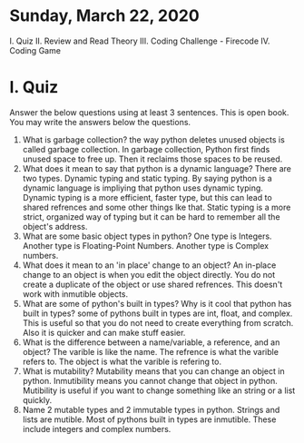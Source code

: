 ##
# Sunday, March 22, 2020

I. Quiz
II. Review and Read Theory
III. Coding Challenge - Firecode
IV. Coding Game


# I. Quiz

Answer the below questions using at least 3 sentences. This is open book. You may write the answers below the questions.

1. What is garbage collection?
the way python deletes unused objects is called garbage collection. In garbage collection, Python first finds unused space to free up. Then it reclaims those spaces to be reused.
2. What does it mean to say that python is a dynamic language?
There are two types. Dynamic typing and static typing. By saying python is a dynamic language is impliying that python uses dynamic typing. Dynamic typing is a more efficient, faster type, but this can lead to shared refrences and some other things lke that. Static typing is a more strict, organized way of typing but it can be hard to remember all the object's address.
3. What are some basic object types in python?
One type is Integers. Another type is Floating-Point Numbers. Another type is Complex numbers.
4. What does it mean to  an 'in place' change to an object?
An in-place change to an object is when you edit the object directly. You do not create a duplicate of the object or use shared refrences. This doesn't work with inmutible objects.
5. What are some of python's built in types? Why is it cool that python has built in types?
some of pythons built in types are int, float, and complex. This is useful so that you do not need to create everything from scratch. Also it is quicker and can make stuff easier.
6. What is the difference between a name/variable, a reference, and an object?
The varible is like the name. The refrence is what the varible refers to. The object is what the varible is refering to.
7. What is mutability?
Mutability means that you can change an object in python. Inmutibility means you cannot change that object in python. Mutibility is useful if you want to change something like an string or a list quickly.
8. Name 2 mutable types and 2 immutable types in python.
Strings and lists are mutible. Most of pythons built in types are inmutible. These include integers and complex numbers.
